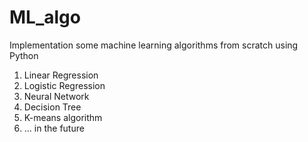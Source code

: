 # ML_algo
Implementation some machine learning algorithms from scratch using Python
1) Linear Regression
2) Logistic Regression
3) Neural Network
4) Decision Tree
5) K-means algorithm
6) ... in the future
